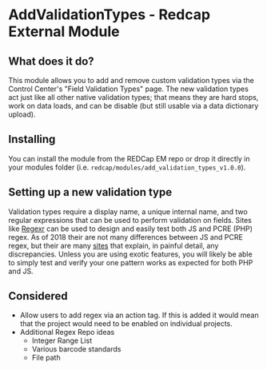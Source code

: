 # AddValidationTypes - Redcap External Module

## What does it do?

This module allows you to add and remove custom validation types via the Control Center's "Field Validation Types" page. The new validation types act just like all other native validation types; that means they are hard stops, work on data loads, and can be disable (but still usable via a data dictionary upload).

## Installing

You can install the module from the REDCap EM repo or drop it directly in your modules folder (i.e. `redcap/modules/add_validation_types_v1.0.0`).

## Setting up a new validation type

Validation types require a display name, a unique internal name, and two regular expressions that can be used to perform validation on fields. Sites like [Regexr](https://regexr.com/) can be used to design and easily test both JS and PCRE (PHP) regex. As of 2018 their are not many differences between JS and PCRE regex, but their are many [sites](https://gist.github.com/CMCDragonkai/6c933f4a7d713ef712145c5eb94a1816) that explain, in painful detail, any discrepancies. Unless you are using exotic features, you will likely be able to simply test and verify your one pattern works as expected for both PHP and JS.

## Considered

* Allow users to add regex via an action tag. If this is added it would mean that the project would need to be enabled on individual projects.
* Additional Regex Repo ideas
  * Integer Range List
  * Various barcode standards
  * File path
